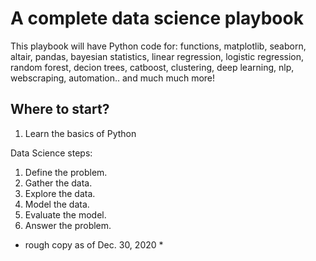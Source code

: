 # A complete data science playbook

This playbook will have Python code for:
functions, matplotlib, seaborn, altair, pandas, bayesian statistics, linear regression, logistic regression, random forest, decion trees, catboost, clustering, deep learning, nlp, webscraping, automation.. and much much more!

## Where to start?
1) Learn the basics of Python



Data Science steps:
1. Define the problem.
2. Gather the data.
3. Explore the data.
4. Model the data.
5. Evaluate the model.
6. Answer the problem.








* rough copy as of Dec. 30, 2020 *

